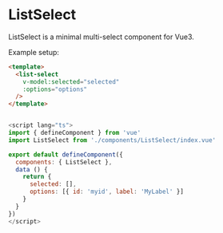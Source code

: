 # ListSelect

ListSelect is a minimal multi-select component for Vue3.

Example setup:

```html
<template>
  <list-select
    v-model:selected="selected"
    :options="options"
  />
</template>
```
```javascript

<script lang="ts">
import { defineComponent } from 'vue'
import ListSelect from './components/ListSelect/index.vue'

export default defineComponent({
  components: { ListSelect },
  data () {
    return {
      selected: [],
      options: [{ id: 'myid', label: 'MyLabel' }]
    }
  }
})
</script>
```
